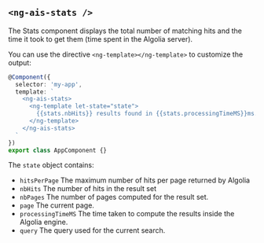 ## `<ng-ais-stats />`

The Stats component displays the total number of matching hits and the time it took to get them (time spent in the Algolia server).

You can use the directive `<ng-template></ng-template>` to customize the output:

```ts
@Component({
  selector: 'my-app',
  template: `
    <ng-ais-stats>
      <ng-template let-state="state">
        {{stats.nbHits}} results found in {{stats.processingTimeMS}}ms.
      </ng-template>
    </ng-ais-stats>
  `
})
export class AppComponent {}
```

The `state` object contains:

* `hitsPerPage` The maximum number of hits per page returned by Algolia
* `nbHits` The number of hits in the result set
* `nbPages` The number of pages computed for the result set.
* `page` The current page.
* `processingTimeMS` The time taken to compute the results inside the Algolia engine.
* `query` The query used for the current search.
